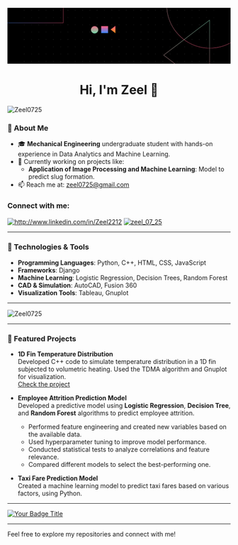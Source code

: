 ![banner](PIC.png)

<h1 align="center">Hi, I'm Zeel 👋</h1>


<p align="left"> <img src="https://komarev.com/ghpvc/?username=Zeel0725&label=Profile%20views&color=0e75b6&style=flat" alt="Zeel0725" /> </p>

### 🚀 About Me

- 🎓 **Mechanical Engineering** undergraduate student with hands-on experience in Data Analytics and Machine Learning.
- 🔭 Currently working on projects like:
  - **Application of Image Processing and Machine Learning**: Model to predict slug formation.
- 📫 Reach me at: [zeel0725@gmail.com](mailto:zeel0725@gmail.com)
<!--- 🖇️ Connect with me: [LinkedIn](http://www.linkedin.com/in/Zeel2212) | [GitHub](https://github.com/Zeel0725) --->

<h3 align="left">Connect with me:</h3>
<p align="left">
<a href="http://www.linkedin.com/in/Zeel2212" target="blank"><img align="center" src="https://raw.githubusercontent.com/rahuldkjain/github-profile-readme-generator/master/src/images/icons/Social/linked-in-alt.svg" alt="http://www.linkedin.com/in/Zeel2212" height="30" width="40" /></a>
<a href="https://instagram.com/zeel_07_25" target="blank"><img align="center" src="https://raw.githubusercontent.com/rahuldkjain/github-profile-readme-generator/master/src/images/icons/Social/instagram.svg" alt="zeel_07_25" height="30" width="40" /></a>
</p>

---

### 🔧 Technologies & Tools

- **Programming Languages**: Python, C++, HTML, CSS, JavaScript
- **Frameworks**: Django
- **Machine Learning**: Logistic Regression, Decision Trees, Random Forest
- **CAD & Simulation**: AutoCAD, Fusion 360
- **Visualization Tools**: Tableau, Gnuplot

---

<p><img align="center" src="https://github-readme-stats.vercel.app/api/top-langs?username=Zeel0725&show_icons=true&locale=en&layout=compact" alt="Zeel0725" /></p>

---

### 🌟 Featured Projects

- **1D Fin Temperature Distribution**  
  Developed C++ code to simulate temperature distribution in a 1D fin subjected to volumetric heating. Used the TDMA algorithm and Gnuplot for visualization.  
  [Check the project](https://github.com/Zeel0725/1D-Fin-Temperature-Distribution)

- **Employee Attrition Prediction Model**  
  Developed a predictive model using **Logistic Regression**, **Decision Tree**, and **Random Forest** algorithms to predict employee attrition.  
  - Performed feature engineering and created new variables based on the available data.
  - Used hyperparameter tuning to improve model performance.
  - Conducted statistical tests to analyze correlations and feature relevance.
  - Compared different models to select the best-performing one.

- **Taxi Fare Prediction Model**  
  Created a machine learning model to predict taxi fares based on various factors, using Python.  
 

---

<!--![Profile Logo](https://www.credly.com/badges/fb71baa4-e738-4065-b253-295940363186/public_url)---->
[![Your Badge Title](https://example.com/path/to/badge-image.png)](https://www.credly.com/badges/your-badge-id)

---

Feel free to explore my repositories and connect with me!

